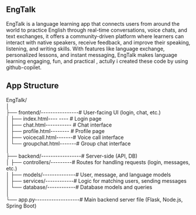 ## EngTalk
EngTalk is a language learning app that connects users from around the world to practice English through real-time conversations, voice chats, and text exchanges, it offers a community-driven platform where learners can interact with native speakers, receive feedback, and improve their speaking, listening, and writing skills. With features like language exchange, personalized lessons, and instant messaging, EngTalk makes language learning engaging, fun, and practical , actully i created these code by using github-copilet.


## App Structure

EngTalk/<br> 
│<br> 
├── frontend/----------------# User-facing UI (login, chat, etc.)<br> 
│   ├── index.html---- ----  # Login page<br> 
│   ├── chat.html----------- # Chat interface<br> 
│   ├── profile.html-------- # Profile page<br> 
│   ├── voicecall.html-------# Voice call interface<br> 
│   └── groupchat.html-------# Group chat interface<br> 
│<br> 
├── backend/-----------------# Server-side (API, DB)<br> 
│   ├── controllers/---------# Routes for handling requests (login, messages, etc.)<br> 
│   ├── models/--------------# User, message, and language models<br> 
│   ├── services/------------# Logic for matching users, sending messages<br> 
│   └── database/------------# Database models and queries<br> 
│<br> 
└── app.py-------------------# Main backend server file (Flask, Node.js, Spring Boot) <br>             
